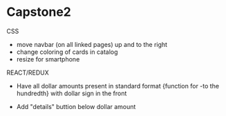 # Capstone2

CSS
- move navbar (on all linked pages) up and to the right
- change coloring of cards in catalog
- resize for smartphone

REACT/REDUX
- Have all dollar amounts present in standard format {function for -to the hundredth} with dollar sign in the front
<!-- .toFixed(2) -->
- Add "details" buttion below dollar amount

